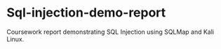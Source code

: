 # Sql-injection-demo-report
Coursework report demonstrating SQL Injection using SQLMap and Kali Linux.
